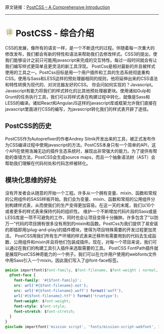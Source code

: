 原文链接：[PostCSS – A Comprehensive Introduction](https://blog.grossman.io/how-to-write-async-await-without-try-catch-blocks-in-javascript/ "https://blog.grossman.io/how-to-write-async-await-without-try-catch-blocks-in-javascript/")

------------------------------------------------------------------------------------------------

# <img src="https://github.com/jimwong666/FEstart/blob/master/translatedArticles/images/publicFile/icon_teranlation.png" alt="译文">  PostCSS - 综合介绍
CSS的发展，像所有的语言一样，是一个不断迭代的过程。伴随着每一次重大的修改发布，我们都会有新的特性和语法来帮助我们去修改样式。CSS3的提出，使我们能够设计之前只可能用javascript来完成的交互特性。每过一段时间就会有让我们编写样式更简单且更灵活的新工具浮现。
PostCss是相对最新的并且被样式使用的工具之一。PostCss目标是用一个用户插件和工具的生态系统彻底重构CSS。使用与Sass和LESS这样的预处理器相同的规则，他将延伸出来的CSS语法和特性转换为现代的、对浏览器友好的CSS。
你会问如何实现的？Javascript。
Javascript有能力将我们的样式转化的比其他预处理器更块。使用诸如Gulp和Grunt的任务执行工具，我们可以将样式表在构建过程中转化，就像是Sass和LESS的编译。诸如React和AngularJS这样的javascript库或框架允许我们直接在javascript里面进行CSS的编写，为javascript转化我们的样式表开辟了途径。

## PostCSS的历史
PostCSS作为Autoprefixer的作者Andrey Sitnik开发出来的工具，被正式发布作为CSS编译过程中使用javascript的方法。PostCSS本身只有一个简单的API，这个API在使用浩瀚无边的插件生态系统时，展现出非常强大的能力。为了提供有帮助的查错方法，PostCSS会生成source maps，而且一个抽象语法树（AST）会帮助我们理解在代码何处和代码怎样被转化。

## 模块化思维的好处
没有开发者会从随意的开始一个工程。许多从一个拥有变量、mixin、函数和常规的公用组件的SASS样板开始。我们会为变量、mixin、函数和常规的公用组件分别构建样式表，从而使我们的生产变得更加容易。在这一天的末尾，我们以10个或者更多的样式表来保持代码的组织性。
维护一个不断增加代码片段的Sass或是LESS库是一项不可避免的工作，同时也会让项目变得十分臃肿。许多包含了”以防万一”代码的项目拥有很多没有用到的mixin和函数。PostCss为我们提供了易安装的即插即用(plug-and-play)的插件模块，使得为项目特殊需要的开发过程更加灵活。
PostCSS用我们所有生产环境的样式表来迁移所有需要用到的代码去生成函数、公用组件和mixin并且将他们包装成插件。现在，对每一个项目来说，我们可以通过在我们的构建工具引入插件来选取需要的工具。
PostCSS FontPath插件就是展现PostCSS神奇能力的一个例子。我们可以在允许用户使用的webfonts文件中用Sass引入一个mixin。因此我们写入了@font-face标签。

```css
@mixin importfont($font-family, $font-filename, $font-weight : normal, $font-style :normal, $font-stretch : normal) {
  @font-face {
    font-family: '#{$font-family}';
    src: url('#{$font-filename}.eot');
    src: url('#{$font-filename}.woff') format('woff'),
    url('#{$font-filename}.ttf') format('truetype');
    font-weight: $font-weight;
    font-style: $font-style;
    font-stretch: $font-stretch;
  }
}
@include importfont('mission script', 'fonts/mission-script-webfont', 300);
```